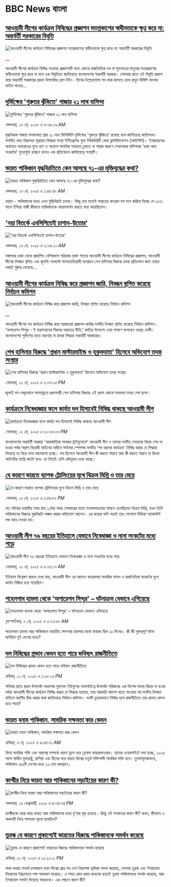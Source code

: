 # BBC News বাংলা## [আওয়ামী লীগের কার্যক্রম নিষিদ্ধের প্রজ্ঞাপন মতপ্রকাশের স্বাধীনতাকে ক্ষুণ্ন করে না: অন্তর্বর্তী সরকারের বিবৃতি](https://www.bbc.co.uk/bengali/live/cn8zg3l71jgt?at_campaign=githubrss)![আওয়ামী লীগের কার্যক্রম নিষিদ্ধের প্রজ্ঞাপন মতপ্রকাশের স্বাধীনতাকে ক্ষুণ্ন করে না: অন্তর্বর্তী সরকারের বিবৃতি](https://ichef.bbci.co.uk/ace/standard/240/cpsprodpb/b62e/live/f0eeb680-2fa9-11f0-8ff1-59f5dcf8e9f5.jpg)__আওয়ামী লীগের কার্যক্রম নিষিদ্ধ সংক্রান্ত প্রজ্ঞাপনটি অন্য কোনো রাজনৈতিক দল বা মুক্তমতের মানুষের মতপ্রকাশের স্বাধীনতাকে ক্ষুণ্ন করে না বলে এক বিবৃতিতে জানিয়েছে বাংলাদেশের অন্তর্বর্তী সরকার। সোমবার রাতে এই বিবৃতি প্রকাশ করে অন্তর্বর্তী সরকারের প্রধান উপদেষ্টার প্রেস উইং। দিনের উল্লেখযোগ্য সব খবর জানতে চোখ রাখুন বিবিসি বাংলার লাইভ পাতায়...## [দুর্ভিক্ষের 'গুরুতর ঝুঁকিতে' গাজার ২১ লাখ বাসিন্দা](https://www.bbc.com/bengali/articles/ce9vgk5vx3no?at_campaign=githubrss)![দুর্ভিক্ষের 'গুরুতর ঝুঁকিতে' গাজার ২১ লাখ বাসিন্দা](https://ichef.bbci.co.uk/ace/standard/240/cpsprodpb/ed49/live/607f0ad0-2fb5-11f0-8ff1-59f5dcf8e9f5.jpg)_মঙ্গলবার, ১৩ মে, ২০২৫ এ ৫:৩৯:০৯ AM_যুদ্ধবিধ্বস্ত গাজায় বসবাসরত প্রায় ২১ লাখ ফিলিস্তিনি দুর্ভিক্ষের 'গুরুতর ঝুঁকিতে' রয়েছে বলে জানিয়েছে জাতিসংঘ-সমর্থিত খাদ্য নিরাপত্তা মূল্যায়ন বিষয়ক সংস্থা ইন্টিগ্রেটেড ফুড সিকিউরিটি ফেজ ক্লাসিফিকেশন (আইপিসি)। ইসরায়েলের অব্যাহত অবরোধের মুখে ত্রাণ ও অন্যান্য মানবিক সহায়তা ঢুকতে না পারার কারণে সেখানকার বাসিন্দারা 'চরম খাদ্য সংকটের' মুখোমুখি হচ্ছেন বলেও এক প্রতিবেদনে জানিয়েছে সংস্থাটি।## [ভারত পাকিস্তান যুদ্ধবিরতিতে কেন আসছে ৭১-এর মুক্তিযুদ্ধের কথা?](https://www.bbc.com/bengali/articles/cdxkv4yryd2o?at_campaign=githubrss)![ভারত পাকিস্তান যুদ্ধবিরতিতে কেন আসছে ৭১-এর মুক্তিযুদ্ধের কথা?](https://ichef.bbci.co.uk/ace/standard/240/cpsprodpb/ef74/live/46df09d0-2f1b-11f0-8f57-b7237f6a66e6.jpg)_মঙ্গলবার, ১৩ মে, ২০২৫ এ ১:৪৫:৪৮ AM_ভারত - পাকিস্তানের মধ্যে এখন যুদ্ধিবিরতি চলছে। কিন্তু তার মধ্যেই ভারতের কংগ্রেস দল মনে করিয়ে দিচ্ছে যে ১৯৭১ সালে ইন্দিরা গান্ধী কীভাবে পাকিস্তানকে আত্মসমর্পন করতে বাধ্য করেছিলেন।## ['নয়া বিতর্কে এনসিপিতেই চাপান-উতোর' ](https://www.bbc.com/bengali/articles/cp3n50lkprno?at_campaign=githubrss)!['নয়া বিতর্কে এনসিপিতেই চাপান-উতোর' ](https://ichef.bbci.co.uk/ace/standard/240/cpsprodpb/3591/live/713bfe90-2fa2-11f0-bc80-0b035d39d98f.jpg)_মঙ্গলবার, ১৩ মে, ২০২৫ এ ২:৩৯:২০ AM_মঙ্গলবার ঢাকা থেকে প্রকাশিত বেশিরভাগ পত্রিকার প্রথম পাতায় আওয়ামী লীগের কার্যক্রম নিষিদ্ধের প্রজ্ঞাপন, আওয়ামী লীগের নিবন্ধন স্থগিত এবং জুলাই-অগাস্টে মানবতাবিরোধী অপরাধে শেখ হাসিনার বিরুদ্ধে তদন্ত প্রতিবেদন জমা দেয়ার খবরই গুরুত্ব পেয়েছে...## [আওয়ামী লীগের কার্যক্রম নিষিদ্ধ করে প্রজ্ঞাপন জারি, নিবন্ধন স্থগিত করেছে নির্বাচন কমিশন](https://www.bbc.co.uk/bengali/live/cy0jgw4075rt?at_campaign=githubrss)![আওয়ামী লীগের কার্যক্রম নিষিদ্ধ করে প্রজ্ঞাপন জারি, নিবন্ধন স্থগিত করেছে নির্বাচন কমিশন](https://ichef.bbci.co.uk/ace/standard/240/cpsprodpb/4a6d/live/b6fed6a0-2f57-11f0-b26b-ab62c890638b.png)__আওয়ামী লীগের সব কার্যক্রম নিষিদ্ধ করে সরকারের প্রজ্ঞাপন জারির দলটির নিবন্ধন স্থগিত করেছে নির্বাচন কমিশন। 'অপারেশন সিন্দুর - ই সন্ত্রাসবাদের বিরুদ্ধে ভারতের নীতি,' জাতির উদ্দেশ্যে দেয়া ভাষণে বলেছেন নরেন্দ্র মোদী। বাংলাদেশের পুলিশের হাতে মারণাস্ত্র না রাখার সিদ্ধান্ত অন্তর্বর্তী সরকারের।## [শেখ হাসিনার বিরুদ্ধে  'প্রধান মাস্টারমাইন্ড ও হুকুমদাতা' হিসেবে অভিযোগ তদন্ত সংস্থার](https://www.bbc.com/bengali/articles/cpvkzl1elwwo?at_campaign=githubrss)![শেখ হাসিনার বিরুদ্ধে  'প্রধান মাস্টারমাইন্ড ও হুকুমদাতা' হিসেবে অভিযোগ তদন্ত সংস্থার](https://ichef.bbci.co.uk/ace/standard/240/cpsprodpb/4cf3/live/68c1dcc0-2f2b-11f0-8ff1-59f5dcf8e9f5.jpg)_সোমবার, ১২ মে, ২০২৫ এ ২:৩৭:২৫ PM_জুলাই গণ-অভ্যুত্থানে ক্ষমতাচ্যুত প্রধানমন্ত্রী শেখ হাসিনার বিরুদ্ধে এই প্রথম কোনো মামলায় তদন্ত শেষ হলো।## [কার্যক্রমে নিষেধাজ্ঞার ফলে কার্যত দল হিসাবেই নিষিদ্ধ থাকছে আওয়ামী লীগ](https://www.bbc.com/bengali/articles/c4g7p3jne8lo?at_campaign=githubrss)![কার্যক্রমে নিষেধাজ্ঞার ফলে কার্যত দল হিসাবেই নিষিদ্ধ থাকছে আওয়ামী লীগ](https://ichef.bbci.co.uk/ace/standard/240/cpsprodpb/88af/live/0e1c1090-2f1e-11f0-8f57-b7237f6a66e6.jpg)_সোমবার, ১২ মে, ২০২৫ এ ১২:৩৩:২৩ PM_বাংলাদেশের অন্তর্বর্তী সরকার 'আন্তর্জাতিক অপরাধ ট্রাইব্যুনালে' আওয়ামী লীগ ও তাদের দলটির নেতাদের বিচার শেষ না হওয়া পর্যন্ত সন্ত্রাস বিরোধী আইনের অধীনে সাইবার স্পেসসহ দলটির 'সব ধরনের কার্যক্রম' নিষিদ্ধ করার যে সিদ্ধান্ত নিয়েছে তা নিয়ে নানা আলোচনা হচ্ছে। দল হিসেবে আওয়ামী লীগ কী করতে পারবে আর কী করতে পারবে না কিংবা আইনটির ব্যাপ্তি কতটা হবে- তা নিয়েই বেশি কৌতূহল দেখা যাচ্ছে।## [যে কারণে ভারতে ব্যাপক ট্রোলিংয়ের মুখে বিক্রম মিশ্রি ও তার মেয়ে](https://www.bbc.com/bengali/articles/clyq2kyl2gqo?at_campaign=githubrss)![যে কারণে ভারতে ব্যাপক ট্রোলিংয়ের মুখে বিক্রম মিশ্রি ও তার মেয়ে](https://ichef.bbci.co.uk/ace/standard/240/cpsprodpb/4fd2/live/76dcfdb0-2f32-11f0-8bc1-7df2ca6d41e7.jpg)_সোমবার, ১২ মে, ২০২৫ এ ১:৪৯:৫২ PM_গত শনিবার ভারতীয় সময় রাত ১১টার সময় শেষবারের মতো সংবাদমাধ্যমের সামনে এসেছিলেন বিক্রম মিশ্রি, যখন তিনি পাকিস্তানের বিরুদ্ধে যুদ্ধবিরতি লঙ্ঘন করার অভিযোগ আনেন। এর কয়েক ঘন্টা পরেই তার সোশ্যাল মিডিয়া অ্যাকাউন্ট লক করে দেওয়া হয়।## [আওয়ামী লীগ ৭৬ বছরের ইতিহাসে যেভাবে নিষেধাজ্ঞা ও নানা সংকটের মধ্যে পড়ে ](https://www.bbc.com/bengali/articles/cy0kg077502o?at_campaign=githubrss)![আওয়ামী লীগ ৭৬ বছরের ইতিহাসে যেভাবে নিষেধাজ্ঞা ও নানা সংকটের মধ্যে পড়ে ](https://ichef.bbci.co.uk/ace/standard/240/cpsprodpb/dc1e/live/6b0feb70-2f2b-11f0-8f57-b7237f6a66e6.jpg)_সোমবার, ১২ মে, ২০২৫ এ ৮:৩১:১৭ AM_ইতিহাস বিশ্লেষণ করলে দেখা যায়, আওয়ামী লীগ এর আগেও কয়েকবার সামরিক শাসন ও রাজনৈতিক সংকটের মুখে কার্যত নিষ্ক্রিয় হয়ে পড়েছিল।## [পহেলগাম হামলা থেকে 'অপারেশন সিন্দুর' – ঘটনাক্রম যেভাবে এগিয়েছে](https://www.bbc.com/bengali/articles/c62x2047z1go?at_campaign=githubrss)![পহেলগাম হামলা থেকে 'অপারেশন সিন্দুর' – ঘটনাক্রম যেভাবে এগিয়েছে](https://ichef.bbci.co.uk/ace/standard/240/cpsprodpb/32e4/live/40dcf420-2b47-11f0-b26b-ab62c890638b.jpg)_বৃহস্পতিবার, ৮ মে, ২০২৫ এ ২:২০:৫৮ AM_পহেলগাম হামলা আর পাকিস্তানে ভারতীয় ক্ষেপণাস্ত্র হামলার মাঝে ফারাক ছিল ১৫ দিনের। কী কী গুরুত্বপূর্ণ ঘটনা ঘটেছিল দুই দেশের মধ্যে?## [দল নিষিদ্ধের প্রভাব কেমন হতে পারে ভবিষ্যৎ রাজনীতিতে](https://www.bbc.com/bengali/articles/c8jg74m1ljeo?at_campaign=githubrss)![দল নিষিদ্ধের প্রভাব কেমন হতে পারে ভবিষ্যৎ রাজনীতিতে](https://ichef.bbci.co.uk/ace/standard/240/cpsprodpb/6b01/live/2f3fe910-2e59-11f0-b26b-ab62c890638b.jpg)_রবিবার, ১১ মে, ২০২৫ এ ১:২৮:১৬ PM_শনিবার রাতে প্রধান উপদেষ্টা অধ্যাপক মুহাম্মদ ইউনূসের সভাপতিত্বে উপদেষ্টা পরিষদের এক বিশেষ সভায় বিচার না হওয়া পর্যন্ত আওয়ামী লীগের কার্যক্রম নিষিদ্ধ করার যে সিদ্ধান্ত হয়েছে, তার সরকারি আদেশ হাতে পাওয়ার পর দলটির নিবন্ধন বাতিলে করণীয় ঠিক করার কথা জানিয়েছে নির্বাচন কমিশন। দলটি চূড়ান্তভাবে নিষিদ্ধ হলে রাজনীতিতে তার প্রভাব কেমন হতে পারে?## [ভারত বনাম পাকিস্তান, সামরিক সক্ষমতা কার কেমন ](https://www.bbc.com/bengali/articles/c62gm3y9dl1o?at_campaign=githubrss)![ভারত বনাম পাকিস্তান, সামরিক সক্ষমতা কার কেমন ](https://ichef.bbci.co.uk/ace/standard/240/cpsprodpb/b45e/live/e470bad0-268e-11f0-b26b-ab62c890638b.jpg)_রবিবার, ৪ মে, ২০২৫ এ ৯:৫৪:৩১ AM_বিশ্বে সামরিক শক্তি এবং অস্ত্রশস্ত্র সম্পর্কে ধারণা তুলে ধরে গ্লোবাল ফায়ারপাওয়ার। তাদের ওয়েবসাইটে বলা হচ্ছে, ২০২৫ সালে মার্কিন যুক্তরাষ্ট্র, রাশিয়া এবং চীনের পরে ভারত বিশ্বের চতুর্থ শক্তিশালী সামরিক শক্তি হবে। তুলনামূলকভাবে, পাকিস্তান ১৪৫টি দেশের মধ্যে ১২-তম অবস্থানে।## [কাশ্মীর নিয়ে ভারত আর পাকিস্তানের লড়াইয়ের কারণ কী?](https://www.bbc.com/bengali/news-47292738?at_campaign=githubrss)![কাশ্মীর নিয়ে ভারত আর পাকিস্তানের লড়াইয়ের কারণ কী?](https://ichef.bbci.co.uk/ace/standard/240/cpsprodpb/E2EA/production/_105709085__105648048_hi052329226.jpg)_মঙ্গলবার, ১৯ ফেব্রুয়ারী, ২০১৯ এ ৪:৩৪:৩৪ PM_কাশ্মীরকে কেন্দ্র করে ভারত আর পাকিস্তানের মধ্যে দু'বার যুদ্ধ হয়েছে। কিন্তু এই সংঘাতের কারণ কী? কখন, কীভাবে এ অঞ্চলটি নিয়ে সমস্যার সূচনা হয়েছিল?## [তুরস্ক যে কারণে প্রকাশ্যেই ভারতের বিরুদ্ধে পাকিস্তানকে সমর্থন করেছে](https://www.bbc.com/bengali/articles/cr584g05n0zo?at_campaign=githubrss)![তুরস্ক যে কারণে প্রকাশ্যেই ভারতের বিরুদ্ধে পাকিস্তানকে সমর্থন করেছে](https://ichef.bbci.co.uk/ace/standard/240/cpsprodpb/c1ab/live/967db670-2e5e-11f0-a3dc-77d2fca8f7a5.jpg)_রবিবার, ১১ মে, ২০২৫ এ ১২:২১:১১ PM_পাক-ভারত সংঘর্ষ চলাকালে যখন বিশ্বের প্রায় সব দেশ নিরপেক্ষ ভূমিকা পালন করেছে, সেসময় তুরস্ক এবং ইসরায়েল নিজেদের ইচ্ছামতন পক্ষ অবলম্বন করেছে। এ সময় কোন রকম রাখঢাক ছাড়াই তুরস্ক পাকিস্তানকে সমর্থন করেছে, আর ইসরায়েল সমর্থন দিয়েছে ভারতকে। এর পেছনে কারণ কী?
